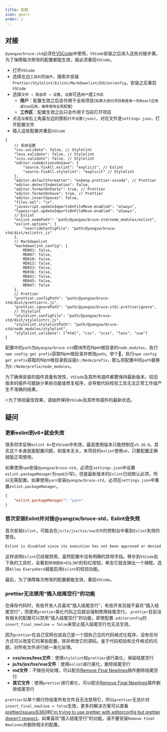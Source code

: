 ```yaml
---
title: 配置
icon: gears
order: 2
---
```


## 对接

`@yangzw/bruce-std`必须在[VSCode](https://code.visualstudio.com)中使用，`VSCode`安装之后进入这些对接步骤。为了保障每次修改的配置都能生效，就必须重启`VSCode`。

- 打开`VSCode`
- 选择左边`工具栏`的`插件`，搜索并安装`Prettier/Stylelint/Eslint/Markdownlint/Editorconfig`，安装之后重启`VSCode`
- 选择`文件 → 首选项 → 设置`，`设置`可选`用户`或`工作区`
	- **用户**：配置生效之后会作用于全局项目(`如果大部分项目都是单一的React应用或Vue应用，推荐使用全局配置`)
	- **工作区**：配置生效之后只会作用于当前打开项目
- 点击`设置`右上角最左边的图标`打开设置(json)`，对应文件是`settings.json`，打开配置文件
- 插入这些配置并重启`VSCode`

```json{3-17,,19-22,,24-34,,36-37,,39-41}
{
	// 系统设置
	"css.validate": false, // Stylelint
	"less.validate": false, // Stylelint
	"scss.validate": false, // Stylelint
	"editor.codeActionsOnSave": {
		"source.fixAll.eslint": "explicit", // Eslint
		"source.fixAll.stylelint": "explicit" // Stylelint
	},
	"editor.defaultFormatter": "esbenp.prettier-vscode", // Prettier
	"editor.detectIndentation": false,
	"editor.formatOnPaste": true, // Prettier
	"editor.formatOnSave": true, // Prettier
	"editor.insertSpaces": false,
	"files.eol": "\n",
	"javascript.updateImportsOnFileMove.enabled": "always",
	"typescript.updateImportsOnFileMove.enabled": "always",
	// Eslint
	"eslint.nodePath": "path/@yangzw/bruce-std/node_modules/eslint",
	"eslint.options": {
		"overrideConfigFile": "path/@yangzw/bruce-std/dist/eslintrc.js"
	},
	// Markdownlint
	"markdownlint.config": {
		MD001: false,
		MD007: false,
		MD010: false,
		MD013: false,
		MD033: false,
		MD036: false,
		MD041: false,
		MD045: false,
		MD047: false
	},
	// Prettier
	"prettier.configPath": "path/@yangzw/bruce-std/dist/prettierrc.js",
	"prettier.ignorePath": "path/@yangzw/bruce-std/.prettierignore",
	// Stylelint
	"stylelint.configFile": "path/@yangzw/bruce-std/dist/stylelintrc.js",
	"stylelint.stylelintPath": "path/@yangzw/bruce-std/node_modules/stylelint",
	"stylelint.validate": ["html", "css", "scss", "less", "vue"]
}
```

配置中的`path`为`@yangzw/bruce-std`模块所在Npm根目录的`node_modules`，执行`npm config get prefix`获取Npm根目录并修改`path`。举个🌰，执行`npm config get prefix`获取的Npm根目录假设是`E:/Node/prefix`，那么将配置中的`path`替换为`E:/Node/prefix/node_modules`。

为了确保安装的插件具备有效性，`VSCode`及其所有插件都要保持最新版本。较旧版本的插件可能缺少某些功能或修复程序，会导致代码校验工具无法正常工作或产生不准确的结果。

🔥为了体验最佳效果，请始终保持`VSCode`及其所有插件的最新状态。

## 疑问

### 更新eslint到v6+就会失效

很多同学反映`eslint 6+`在`VSCode`中失效，最高使用版本只能控制在`v5.16.0`。其实这个本身就是配置问题，和版本无关。本项目的`eslint`使用`v8`，只要配置正确就能正常使用。

如果使用`npm`安装`@yangzw/bruce-std`，必须在`settings.json`中设置`eslint.packageManager`为`npm`(小写)，但是最新版本的`Eslint`已经默认此项，所以无需配置。如果使用`yarn`安装`@yangzw/bruce-std`，必须在`settings.json`中重置`eslint.packageManager`。

```json
{
	"eslint.packageManager": "yarn"
}
```

### 首次安装Eslint并对接@yangzw/bruce-std，Eslint会失效

首次安装`Eslint`，可能会在`js/ts/jsx/tsx/vue文件`的控制台中看到`Eslint`失效的警告。

```txt
Eslint is disabled since its execution has not been approved or denied yet. Use the light bulb menu to open the approval dialog.
```

这样说明`Eslint`已经被禁用，虽然配置中没有明确的禁用字段。移步到`VSCode`右下角的工具栏，会看到`禁用图标+ESLINT`的标红按钮，单击它就会弹出一个弹框，选择`Allow Everywhere`就能启用`Eslint`的校验功能。

最后，为了保障每次修改的配置都能生效，重启`VSCode`。

### prettier无法禁用“插入结尾空行”的功能

在保存代码时，有些开发人员喜欢“插入结尾空行”，有些开发员就不喜欢“插入结尾空行”，而使用`prettier`美化代码之后就会强制使用结尾空行。 `prettier`目前没有相关的配置可以禁用“插入结尾空行”的功能，即使配置`.editorconfig`的`insert_final_newline = false`来禁止插入结尾空行也无法生效。

因为`prettier`在自己官网也说自己是一个固执己见的代码格式化程序，没有任何方式可以改变它的某些配置，除非修改它的源码。鉴于代码校验和文件格式的问题，对所有文件进行统一美化处理。

- **css/scss/less文件**：使用`stylelint`和`prettier`进行美化，保留结尾空行
- **js/ts/jsx/tsx/vue文件**：使用`eslint`进行美化，删除结尾空行
- **md文件**：不做任何处理，可以配合[Remove Final Newlines](https://marketplace.visualstudio.com/items?itemName=DoCode.vscode-remove-final-newlines)插件删除结尾空行
- **其它文件**：使用`prettier`进行美化，可以配合[Remove Final Newlines](https://marketplace.visualstudio.com/items?itemName=DoCode.vscode-remove-final-newlines)插件删除结尾空行

`prettier`以单个换行符结束所有文件且无法禁用它，所以`prettier`无法针对`insert_final_newline = false`生效，更多的解决方案可以查看[prettier/issues/6360](https://github.com/prettier/prettier/issues/6360)和[I'm trying to use prettier with editorconfig but prettier doesn't respect](https://lightrun.com/answers/prettier-prettier-im-trying-to-use-prettier-with-editorconfig-but-prettier-doesnt-respect)。如果喜欢“插入结尾空行”的功能，请不要安装`Remove Final Newlines`并删除相关的配置。